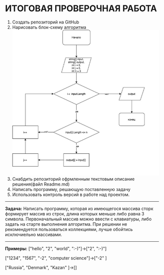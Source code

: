 # ИТОГОВАЯ ПРОВЕРОЧНАЯ РАБОТА
1. Создать репозиторий на GitHub
2. Нарисовать блок-схему алгоритма
 ![блок-схема](/блоксхема.jpg)
3. Снабдить репозиторий офрмленным текстовым описание решения(файл Readme.md) 
4. Написать программу, решающую поставленную задачу
5. Использовать контроль версий в работе над проектом.
---
**Задача:** Написать программу, которая из имеющегося массива сторк формирует массив из строк, длина которых меньше либо равна 3 символа. Первоначальный массив можно ввести с клавиатуры, либо задать на старте выполнения алгоритма. При решении не рекомендуется пользоваться коллекциями, лучше обойтись исключиельно массивами.

---
__Примеры:__
["hello", "2", "world", ":-)"]->["2", ":-)"]

["1234", "1567", "-2", "computer science"]->["-2" ]

["Russia", "Denmark", "Kazan" ]->[]
